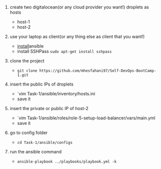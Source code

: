 1. create two digitalocean(or any cloud provider you want!) droplets as hosts
    - host-1 
    - host-2

2. use your laptop as client(or any thing else as client that you want!)
    - [install](https://docs.ansible.com/ansible/latest/installation_guide/intro_installation.html)ansible
    - install SSHPass
        `sudo apt-get install sshpass`

3. clone the project
    - `git clone https://github.com/mhesfahani97/Self-DevOps-BootCamp-1.git`

4. insert the public IPs of droplets
    - `vim Task-1/ansible/inventory/hosts.ini
    - save it

5. insert the private or public IP of host-2
    - `vim Task-1/ansible/roles/role-5-setup-load-balancer/vars/main.yml
    - save it

6. go to config folder
    - `cd Task-1/ansible/configs` 

7. run the ansible command
    - `ansible-playbook ../playbooks/playbook.yml -k`
